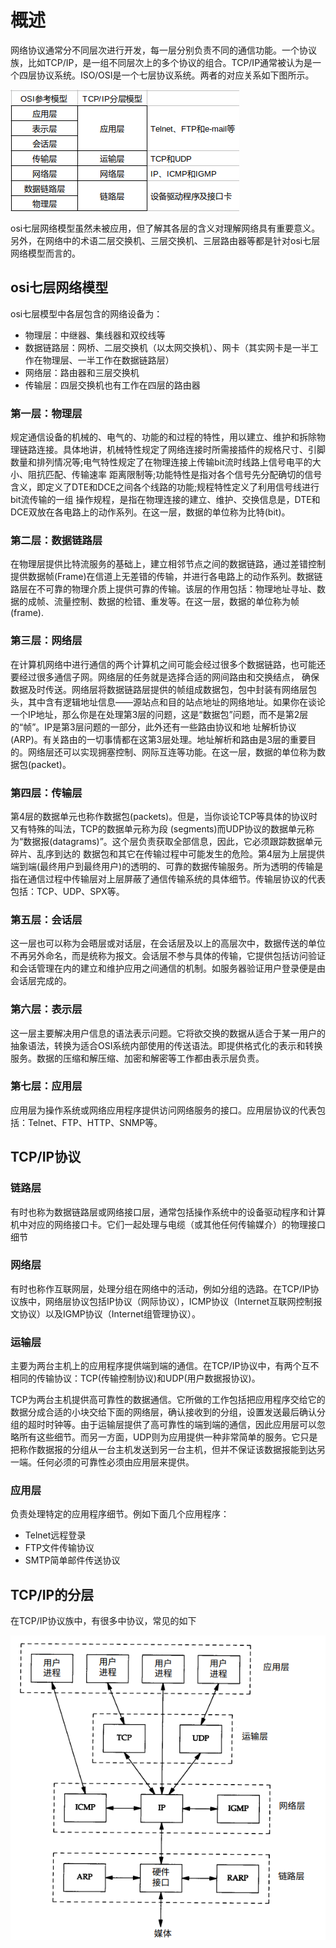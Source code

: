 概述
===

网络协议通常分不同层次进行开发，每一层分别负责不同的通信功能。一个协议族，比如TCP/IP，是一组不同层次上的多个协议的组合。TCP/IP通常被认为是一个四层协议系统。ISO/OSI是一个七层协议系统。两者的对应关系如下图所示。

![osi与tcp/ip](images/1-1.png)

osi七层网络模型虽然未被应用，但了解其各层的含义对理解网络具有重要意义。另外，在网络中的术语二层交换机、三层交换机、三层路由器等都是针对osi七层网络模型而言的。

## osi七层网络模型
osi七层模型中各层包含的网络设备为：
* 物理层：中继器、集线器和双绞线等
* 数据链路层：网桥、二层交换机（以太网交换机）、网卡（其实网卡是一半工作在物理层、一半工作在数据链路层）
* 网络层：路由器和三层交换机
* 传输层：四层交换机也有工作在四层的路由器

### 第一层：物理层
规定通信设备的机械的、电气的、功能的和过程的特性，用以建立、维护和拆除物理链路连接。具体地讲，机械特性规定了网络连接时所需接插件的规格尺寸、引脚数量和排列情况等;电气特性规定了在物理连接上传输bit流时线路上信号电平的大小、阻抗匹配、传输速率 距离限制等;功能特性是指对各个信号先分配确切的信号含义，即定义了DTE和DCE之间各个线路的功能;规程特性定义了利用信号线进行bit流传输的一组 操作规程，是指在物理连接的建立、维护、交换信息是，DTE和DCE双放在各电路上的动作系列。在这一层，数据的单位称为比特(bit)。

### 第二层：数据链路层
在物理层提供比特流服务的基础上，建立相邻节点之间的数据链路，通过差错控制提供数据帧(Frame)在信道上无差错的传输，并进行各电路上的动作系列。数据链路层在不可靠的物理介质上提供可靠的传输。该层的作用包括：物理地址寻址、数据的成帧、流量控制、数据的检错、重发等。在这一层，数据的单位称为帧(frame).

### 第三层：网络层
在计算机网络中进行通信的两个计算机之间可能会经过很多个数据链路，也可能还要经过很多通信子网。网络层的任务就是选择合适的网间路由和交换结点， 确保数据及时传送。网络层将数据链路层提供的帧组成数据包，包中封装有网络层包头，其中含有逻辑地址信息——源站点和目的站点地址的网络地址。如果你在谈论一个IP地址，那么你是在处理第3层的问题，这是“数据包”问题，而不是第2层的“帧”。IP是第3层问题的一部分，此外还有一些路由协议和地 址解析协议(ARP)。有关路由的一切事情都在这第3层处理。地址解析和路由是3层的重要目的。网络层还可以实现拥塞控制、网际互连等功能。在这一层，数据的单位称为数据包(packet)。

### 第四层：传输层
第4层的数据单元也称作数据包(packets)。但是，当你谈论TCP等具体的协议时又有特殊的叫法，TCP的数据单元称为段 (segments)而UDP协议的数据单元称为“数据报(datagrams)”。这个层负责获取全部信息，因此，它必须跟踪数据单元碎片、乱序到达的 数据包和其它在传输过程中可能发生的危险。第4层为上层提供端到端(最终用户到最终用户)的透明的、可靠的数据传输服务。所为透明的传输是指在通信过程中传输层对上层屏蔽了通信传输系统的具体细节。传输层协议的代表包括：TCP、UDP、SPX等。

### 第五层：会话层
这一层也可以称为会晤层或对话层，在会话层及以上的高层次中，数据传送的单位不再另外命名，而是统称为报文。会话层不参与具体的传输，它提供包括访问验证和会话管理在内的建立和维护应用之间通信的机制。如服务器验证用户登录便是由会话层完成的。

### 第六层：表示层
这一层主要解决用户信息的语法表示问题。它将欲交换的数据从适合于某一用户的抽象语法，转换为适合OSI系统内部使用的传送语法。即提供格式化的表示和转换服务。数据的压缩和解压缩、加密和解密等工作都由表示层负责。

### 第七层：应用层
应用层为操作系统或网络应用程序提供访问网络服务的接口。应用层协议的代表包括：Telnet、FTP、HTTP、SNMP等。

## TCP/IP协议
### 链路层
有时也称为数据链路层或网络接口层，通常包括操作系统中的设备驱动程序和计算机中对应的网络接口卡。它们一起处理与电缆（或其他任何传输媒介）的物理接口细节

### 网络层
有时也称作互联网层，处理分组在网络中的活动，例如分组的选路。在TCP/IP协议族中，网络层协议包括IP协议（网际协议），ICMP协议（Internet互联网控制报文协议）以及IGMP协议（Internet组管理协议）。

### 运输层
主要为两台主机上的应用程序提供端到端的通信。在TCP/IP协议中，有两个互不相同的传输协议：TCP(传输控制协议)和UDP(用户数据报协议)。

TCP为两台主机提供高可靠性的数据通信。它所做的工作包括把应用程序交给它的数据分成合适的小块交给下面的网络层，确认接收到的分组，设置发送最后确认分组的超时时钟等。由于运输层提供了高可靠性的端到端的通信，因此应用层可以忽略所有这些细节。而另一方面，UDP则为应用提供一种非常简单的服务。它只是把称作数据报的分组从一台主机发送到另一台主机，但并不保证该数据报能到达另一端。任何必须的可靠性必须由应用层来提供。

### 应用层
负责处理特定的应用程序细节。例如下面几个应用程序：
* Telnet远程登录
* FTP文件传输协议
* SMTP简单邮件传送协议

## TCP/IP的分层
在TCP/IP协议族中，有很多中协议，常见的如下

![TCP/IP协议族中不同层次的协议](images/1-2.png)